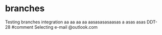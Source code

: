 # branches
Testing branches integration
aa
aa
aa
aa
aasasasasaasas
a
asas
asas
DDT-28 #comment Selecting e-mail @outlook.com
